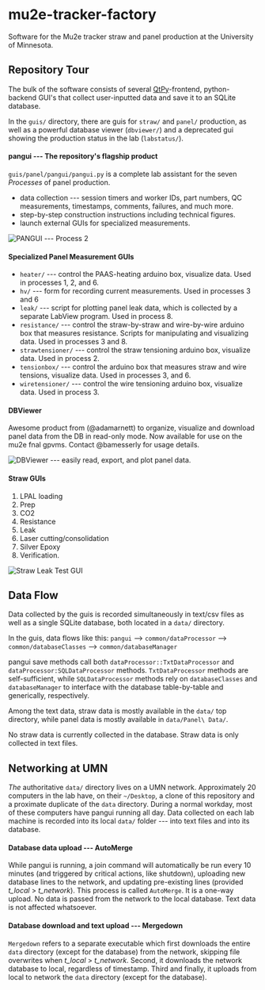 # mu2e-tracker-factory
Software for the Mu2e tracker straw and panel production at the University of Minnesota.

## Repository Tour
The bulk of the software consists of several [QtPy](https://pypi.org/project/PyQt5/)-frontend, python-backend GUI's that collect user-inputted data and save it to an SQLite database.

In the `guis/` directory, there are guis for `straw/` and `panel/` production, as well as a powerful database viewer (`dbviewer/`) and a deprecated gui showing the production status in the lab (`labstatus/`).

#### pangui --- The repository's flagship product
`guis/panel/pangui/pangui.py` is a complete lab assistant for the seven _Processes_ of panel production.
* data collection --- session timers and worker IDs, part numbers, QC measurements, timestamps, comments, failures, and much more.
* step-by-step construction instructions including technical figures.
* launch external GUIs for specialized measurements.

![PANGUI --- Process 2](https://lh3.googleusercontent.com/pw/ACtC-3dTsZzlUhGG73GoMuhmO_F1-dhdr_xuTXSrebmTvAri-6kb0N0xEKXoLBnxo1BI7YfCCdfIPp2Q0rvZs5d2Lkqlj3LW2Jvifqnj0dHlhmNEZL4lJXutQLQqerHxfon5kVocMx3M8OMT5PCzBJ9RStkw=w1902-h975-no)

#### Specialized Panel Measurement GUIs
* `heater/` --- control the PAAS-heating arduino box, visualize data. Used in processes 1, 2, and 6.
* `hv/` --- form for recording current measurements. Used in processes 3 and 6
* `leak/` --- script for plotting panel leak data, which is collected by a separate LabView program. Used in process 8.
* `resistance/` --- control the straw-by-straw and wire-by-wire arduino box that measures resistance. Scripts for manipulating and visualizing data. Used in processes 3 and 8.
* `strawtensioner/` --- control the straw tensioning arduino box, visualize data. Used in process 2.
* `tensionbox/` --- control the arduino box that measures straw and wire tensions, visualize data. Used in processes 3, and 6.
* `wiretensioner/` --- control the wire tensioning arduino box, visualize data. Used in process 3.

#### DBViewer
Awesome product from (@adamarnett) to organize, visualize and download panel data from the DB in read-only mode. Now available for use on the mu2e fnal gpvms. Contact @bamesserly for usage details.

![DBViewer --- easily read, export, and plot panel data.](https://lh3.googleusercontent.com/pw/ACtC-3dpX3crEhW0Fj-Wstl5ZRSHnmbbrZCPf9DtSaYjKuClsf1GaOAo55U1uCa0b8IWEmjhD4tl0vyAoOVvvnj9VcQFFDGZJ2KA5BCrjmB-nhJO3YnjbTRvReLGsJpaE2hlAHchn3rsnYWoN2mnF7rvS10o=w1595-h882-no)

#### Straw GUIs
1. LPAL loading
2. Prep
3. CO2
4. Resistance
5. Leak
6. Laser cutting/consolidation
7. Silver Epoxy
8. Verification.

![Straw Leak Test GUI](https://lh3.googleusercontent.com/pw/ACtC-3f8m36fC1DfN-UWOw9ltjvEOuHi-kFzVmMrdKiPKNziI5tEE3SOtMAL6skouxgd8wTv9vRQ4ad0YhdaQBsV794E0pLGhiaVVNpeWquA18BtkNoRRHn4uuQvtQGnYrQf5EWgTFl9sol2yZnPmHtaqjaa=w929-h573-no)

## Data Flow
Data collected by the guis is recorded simultaneously in text/csv files as well as a single SQLite database, both located in a `data/` directory.

In the guis, data flows like this:
`pangui` --> `common/dataProcessor` --> `common/databaseClasses` --> `common/databaseManager`

pangui save methods call both `dataProcessor::TxtDataProcessor` and `dataProcessor:SQLDataProcessor` methods. `TxtDataProcessor` methods are self-sufficient, while `SQLDataProcessor` methods rely on `databaseClasses` and `databaseManager` to interface with the database table-by-table and generically, respectively.

Among the text data, straw data is mostly available in the `data/` top directory, while panel data is mostly available in `data/Panel\ Data/`.

No straw data is currently collected in the database. Straw data is only collected in text files.

## Networking at UMN
_The_ authoritative `data/` directory lives on a UMN network. Approximately 20 computers in the lab have, on their `~/Desktop`, a clone of this repository and a proximate duplicate of the `data` directory. During a normal workday, most of these computers have pangui running all day. Data collected on each lab machine is recorded into its local `data/` folder --- into text files and into its database.

#### Database data upload --- AutoMerge
While pangui is running, a join command will automatically be run every 10 minutes (and triggered by critical actions, like shutdown), uploading new database lines to the network, and updating pre-existing lines (provided _t_local_ > _t_network_). This process is called `AutoMerge`. It is a one-way upload. No data is passed from the network to the local database. Text data is not affected whatsoever.

#### Database download and text upload --- Mergedown
`Mergedown` refers to a separate executable which first downloads the entire `data` directory (except for the database) from the network, skipping file overwrites when _t_local_ > _t_network_. Second, it downloads the network database to local, regardless of timestamp. Third and finally, it uploads from local to network the `data` directory (except for the database).

